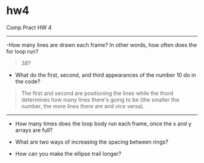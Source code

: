 # hw4
Comp Pract HW 4

---------------------------------------

-How many lines are drawn each frame? In other words, how often does the for loop run?

> 38?

- What do the first, second, and third appearances of the number 10 do in the code?

> The first and second are positioning the lines while the thord determines how many lines 
there's going to be (the smaller the number, the more lines there are and vice versa).

---------------------------------------

- How many times does the loop body run each frame, once the x and y arrays are full?

> 

- What are two ways of increasing the spacing between rings?

> 

- How can you make the ellipse trail longer?

> 
